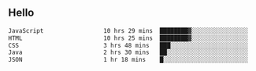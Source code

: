 ## Hello
<!--START_SECTION:waka-->

```txt
JavaScript                 10 hrs 29 mins  ████████▓░░░░░░░░░░░░░░░░   34.67 %
HTML                       10 hrs 25 mins  ████████▓░░░░░░░░░░░░░░░░   34.43 %
CSS                        3 hrs 48 mins   ███░░░░░░░░░░░░░░░░░░░░░░   12.59 %
Java                       2 hrs 30 mins   ██░░░░░░░░░░░░░░░░░░░░░░░   08.27 %
JSON                       1 hr 18 mins    █░░░░░░░░░░░░░░░░░░░░░░░░   04.35 %
```

<!--END_SECTION:waka-->
